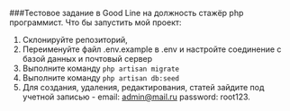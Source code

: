 ###Тестовое задание в Good Line на должность стажёр php программист.
Что бы запустить мой проект: 
1) Склонируйте репозиторий, 
2) Переименуйте файл .env.example в .env и настройте соединение с базой данных и почтовый сервер
3) Выполните команду ```php artisan migrate```
4) Выполните команду ```php artisan db:seed``` 
5) Для создания, удаления, редактирования, статей зайдите под учетной записью - email: admin@mail.ru password: root123.